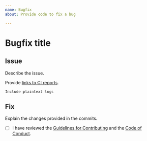 ```yaml
---
name: Bugfix
about: Provide code to fix a bug

---
```


# Bugfix title

## Issue

Describe the issue.

Provide [links to CI reports](https://travis-ci.org/).

```text
Include plaintext logs
```

## Fix

Explain the changes provided in the commits.

- [ ] I have reviewed the [Guidelines for Contributing](https://github.com/growwithgooglema/mbtaccess/blob/dev/CONTRIBUTING.md) and the [Code of Conduct](https://github.com/growwithgooglema/mbtaccess/blob/dev/CODE_OF_CONDUCT.md).